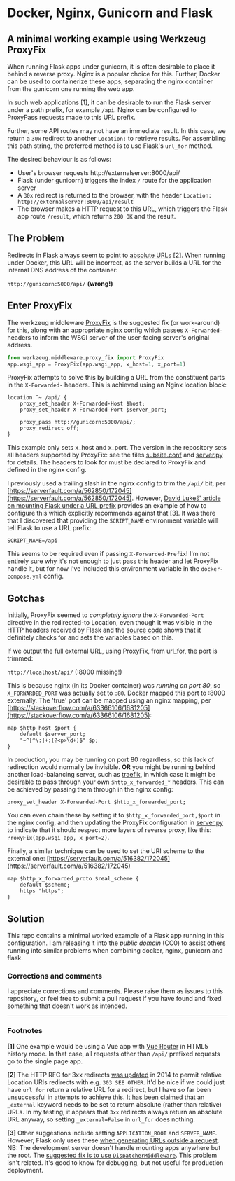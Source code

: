 # Docker, Nginx, Gunicorn and Flask
## A minimal working example using Werkzeug ProxyFix

When running Flask apps under gunicorn, it is often desirable to place it behind 
a reverse proxy. Nginx is a popular choice for this. Further, Docker can be used 
to containerize these apps, separating the nginx container from the gunicorn one
running the web app.

In such web applications [1], it can be desirable to run the Flask server
under a path prefix, for example `/api`. Nginx can be configured to ProxyPass
requests made to this URL prefix.

Further, some API routes may not have an immediate result. In this case, we return a
`30x` redirect to another `Location:` to retrieve results. For assembling this
path string, the preferred method is to use Flask's `url_for` method.

The desired behaviour is as follows:
* User's browser requests http://externalserver:8000/api/
* Flask (under gunicorn) triggers the index `/` route for the application server
* A `30x` redirect is returned to the browser, with the header `Location: 
  http://externalserver:8000/api/result`
* The browser makes a HTTP request to this URL, which triggers the Flask app 
  route `/result`, which returns `200 OK` and the result.

## The Problem
Redirects in Flask always seem to point to 
[absolute URLs](https://stackoverflow.com/a/22707491/1681205) [2]. When running 
under Docker, this URL will be incorrect, as the server builds a URL for the 
internal DNS address of the container:

`http://gunicorn:5000/api/` __(wrong!)__


## Enter ProxyFix
The werkzeug middleware [ProxyFix](https://werkzeug.palletsprojects.com/en/1.0.x/middleware/proxy_fix/)
is the suggested fix (or work-around) for this, along with an appropriate 
[nginx config](https://flask.palletsprojects.com/en/1.1.x/deploying/wsgi-standalone/#proxy-setups)
which passes `X-Forwarded-` headers to inform the WSGI server of the user-facing
server's original address.

```python
from werkzeug.middleware.proxy_fix import ProxyFix
app.wsgi_app = ProxyFix(app.wsgi_app, x_host=1, x_port=1)
```

ProxyFix attempts to solve this by building a URL from the constituent 
parts in the `X-Forwarded-` headers. This is achieved using an Nginx location block:

```
location ^~ /api/ {
    proxy_set_header X-Forwarded-Host $host;
    proxy_set_header X-Forwarded-Port $server_port;

    proxy_pass http://gunicorn:5000/api/;
    proxy_redirect off;
}
```

This example only sets x_host and x_port. The version in the repository sets all
headers supported by ProxyFix: see the files [subsite.conf](frontend/conf/subsite.conf) 
and [server.py](server/server.py)
for details. The headers to look for must be declared to ProxyFix and defined
in the nginx config.

I previously used a trailing slash in the nginx config to trim the `/api/` 
bit, per [https://serverfault.com/a/562850/172045](https://serverfault.com/a/562850/172045).
However, [David Lukeš' article on mounting Flask under a URL prefix](https://dlukes.github.io/flask-wsgi-url-prefix.html)
provides an example of how to configure this which explicitly 
recommends against that [3]. It was there that I discovered that providing the 
`SCRIPT_NAME` environment variable will tell Flask to use a URL prefix: 

`SCRIPT_NAME=/api`

This seems to be required even if passing `X-Forwarded-Prefix`! I'm not 
entirely sure why it's not enough to just pass this header and let ProxyFix
handle it, but for now I've included this environment variable in the 
`docker-compose.yml` config.

## Gotchas
Initially, ProxyFix seemed to _completely ignore_ the `X-Forwarded-Port` directive 
in the redirected-to Location, even though it was visible in the HTTP headers 
received by Flask and the [source code](https://github.com/pallets/werkzeug/blob/0fff5272c481d71b991dff296adb960f674a512a/src/werkzeug/middleware/proxy_fix.py#L172)
shows that it definitely checks for and sets the variables based on this.

If we output the full external URL, using ProxyFix, from url_for, the port is trimmed:

`http://localhost/api/` (:8000 missing!)

This is because nginx (in its Docker container) was _running on port 80_, so `X_FORWARDED_PORT`
was actually set to `:80`. Docker mapped this port to :8000 externally. The 'true' port can 
be mapped using an nginx mapping, per
[https://stackoverflow.com/a/63366106/1681205](https://stackoverflow.com/a/63366106/1681205):

```
map $http_host $port {
    default $server_port;
    "~^[^\:]+:(?<p>\d+)$" $p;
}
```

In production, you may be running on port 80 regardless, so this lack of 
redirection would normally be invisible. **OR** you might be running behind another
load-balancing server, such as [traefik](https://traefik.io), in which case
it might be desirable to pass through your own `$http_x_forwarded_*` headers. This can
be achieved by passing them through in the nginx config: 

```
proxy_set_header X-Forwarded-Port $http_x_forwarded_port;
```

You can even chain these by setting it to `$http_x_forwarded_port,$port` in the nginx
config, and then updating the ProxyFix configuration in [server.py](server/server.py#L5)
to indicate that it should respect more layers of reverse proxy, like this: 
`ProxyFix(app.wsgi_app, x_port=2)`.

Finally, a similar technique can be used to set the URI scheme to the external one:
[https://serverfault.com/a/516382/172045](https://serverfault.com/a/516382/172045)

```
map $http_x_forwarded_proto $real_scheme {
    default $scheme;
    https "https";
}
```

## Solution
This repo contains a minimal worked example of a Flask app running in this configuration.
I am releasing it into the *public domain* (CC0) to assist others running into similar 
problems when combining docker, nginx, gunicorn and flask.

### Corrections and comments
I appreciate corrections and comments. Please raise them as issues to this repository,
or feel free to submit a pull request if you have found and fixed something that 
doesn't work as intended.

---
### Footnotes

**[1]** One example would be using a Vue app with [Vue Router](https://router.vuejs.org/guide/essentials/history-mode.html)
in HTML5 history mode. In that case, all requests other than `/api/` prefixed
requests go to the single page app.

**[2]** The HTTP RFC for 3xx redirects [was updated](https://tools.ietf.org/html/rfc7231)
in 2014 to permit relative Location URIs redirects with e.g. `303 SEE OTHER`. It'd be 
nice if we could just have `url_for` return a relative URL for a redirect, but I have 
so far been unsuccessful in attempts to achieve this. [It has been claimed](https://stackoverflow.com/a/12162726/1681205) that
an `_external` keyword needs to be set to return absolute (rather than 
relative) URLs. In my testing, it appears that `3xx` redirects always return an 
absolute URL anyway, so setting `_external=False` in `url_for` does nothing.

**[3]** Other suggestions include setting `APPLICATION_ROOT` and `SERVER_NAME`. However,
Flask only uses these [when generating URLs outside a request](https://github.com/pallets/flask/issues/3219#issuecomment-496237364).
NB: The development server doesn't handle mounting apps anywhere but the root.
The [suggested fix is to use `DispatcherMiddleware`](https://github.com/pallets/flask/issues/2759#issuecomment-386887290). 
This problem isn't related. It's good to know for debugging, but not useful for 
production deployment.

